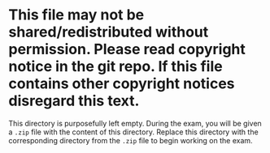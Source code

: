 # This file may not be shared/redistributed without permission. Please read copyright notice in the git repo. If this file contains other copyright notices disregard this text.
This directory is purposefully left empty. During the exam, you will be given a `.zip` file with the content of this directory. 
Replace this directory with the corresponding directory from the `.zip` file to begin working on the exam. 
